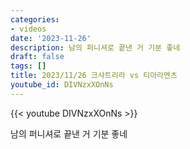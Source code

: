 ```yaml
---
categories:
- videos
date: '2023-11-26'
description: 남의 퍼니셔로 끝낸 거 기분 좋네
draft: false
tags: []
title: 2023/11/26 크샤트리라 vs 티아라멘츠
youtube_id: DIVNzxXOnNs
---
```



{{< youtube DIVNzxXOnNs >}}

남의 퍼니셔로 끝낸 거 기분 좋네